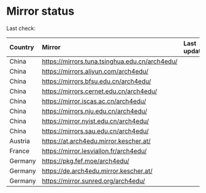 <script src="./time.js"></script>
# Mirror status
Last check: <script type="text/javascript">localize(1715555921.5143006);</script>

|Country|Mirror|Last update|
|:------|:-----|:----------|
|China|https://mirrors.tuna.tsinghua.edu.cn/arch4edu/|<script type="text/javascript">localize(1715538790);</script>|
|China|https://mirrors.aliyun.com/arch4edu/|<script type="text/javascript">localize(1715538790);</script>|
|China|https://mirrors.bfsu.edu.cn/arch4edu/|<script type="text/javascript">localize(1715495662);</script>|
|China|https://mirrors.cernet.edu.cn/arch4edu/|<script type="text/javascript">localize(1715538790);</script>|
|China|https://mirror.iscas.ac.cn/arch4edu/|<script type="text/javascript">localize(1715495662);</script>|
|China|https://mirrors.nju.edu.cn/arch4edu/|<script type="text/javascript">localize(1715452324);</script>|
|China|https://mirror.nyist.edu.cn/arch4edu/|<script type="text/javascript">localize(1715538790);</script>|
|China|https://mirrors.sau.edu.cn/arch4edu/|<script type="text/javascript">localize(1715538790);</script>|
|Austria|https://at.arch4edu.mirror.kescher.at/|<script type="text/javascript">localize(1715538790);</script>|
|France|https://mirror.lesviallon.fr/arch4edu/|<script type="text/javascript">localize(1715495662);</script>|
|Germany|https://pkg.fef.moe/arch4edu/|<script type="text/javascript">localize(1715538790);</script>|
|Germany|https://de.arch4edu.mirror.kescher.at/|<script type="text/javascript">localize(1715538790);</script>|
|Germany|https://mirror.sunred.org/arch4edu/|<script type="text/javascript">localize(1715538790);</script>|

<script src="./tablefilter/tablefilter.js"></script>
<script src="./table.js"></script>